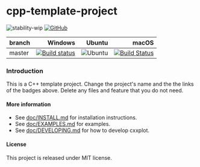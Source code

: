 # cpp-template-project

![stability-wip](https://img.shields.io/badge/stability-work_in_progress-lightgrey.svg)
[![GitHub](https://img.shields.io/github/license/avramidis/cxxplot)](https://github.com/avramidis/cpp-template-project/blob/master/LICENSE)



branch | Windows | Ubuntu | macOS
| :--- | ---: | ---: | ---: |
| master | [![Build status](https://ci.appveyor.com/api/projects/status/1b5kmevuiem6qh78/branch/master?svg=true)](https://ci.appveyor.com/project/avramidis/cpp-template-project/branch/master) | ![Ubuntu](https://github.com/avramidis/cpp-template-project/workflows/cmake/badge.svg) | [![Build Status](https://travis-ci.org/avramidis/cpp-template-project.svg?branch=master)](https://travis-ci.org/avramidis/cpp-template-project/branches)

### Introduction
This is a C++ template project. Change the project's name and the the links of the badges above.
Delete any files and feature that you do not need.

#### More information
* See [doc/INSTALL.md](doc/INSTALL.md) for installation instructions.
* See [doc/EXAMPLES.md](doc/EXAMPLES.md) for examples.
* See [doc/DEVELOPING.md](doc/DEVELOPING.md) for how to develop cxxplot.

#### License
This project is released under MIT license.